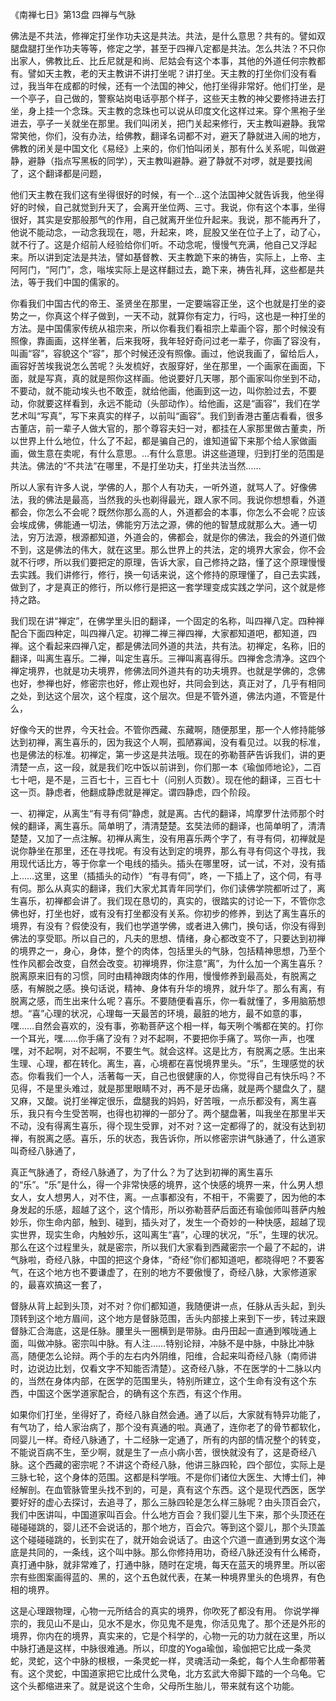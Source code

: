 
《南禅七日》第13盘 四禅与气脉

佛法是不共法，修禅定打坐作功夫这是共法。共法，是什么意思？共有的。譬如双腿盘腿打坐作功夫等等，修定之学，甚至于四禅八定都是共法。怎么共法？不只你出家人，佛教比丘、比丘尼就是和尚、尼姑会有这个本事，其他的外道任何宗教都有。譬如天主教，老的天主教讲不讲打坐呢？讲打坐。天主教的打坐你们没有看过，我当年在成都的时候，还有一个法国的神父，他打坐得非常好。他们打坐，是一个亭子，自己做的，警察站岗电话亭那个样子，这些天主教的神父要修持进去打坐，身上挂一个念珠。天主教的念珠也可以说从印度文化这样过来。穿个黑袍子坐进去，亭子一关就坐在那里。我们叫闭关，把门关起来修行，天主教叫避静。我常常笑他，你们，没有办法，给佛教，翻译名词都不对，避天了静就进入闹的地方，佛教的闭关是中国文化《易经》上来的，你们怕叫闭关，那有什么关系呢，叫做避静，避静（指点写黑板的同学），天主教叫避静。避了静就不对啰，就是要找闹了，这个翻译都是问题，

他们天主教在我们这有坐得很好的时候，有一个…这个法国神父就告诉我，他坐得好的时候，自己就觉到升天了，会离开坐位两、三寸。我说，你有这个本事，坐得很好，其实是安那般那气的作用，自己就离开坐位升起来。我说，那不能再升了，他说不能动念，一动念我现在，嗯，升起来，咚，屁股又坐在位子上了，动了心，就不行了。这是介绍前人经验给你们听。不动念呢，慢慢气充满，他自己又浮起来。所以讲到定法是共法，譬如基督教、天主教跪下来的祷告，实际上，上帝、主阿阿门，“阿门”，念，嗡埃实际上是这样翻过去，跪下来，祷告礼拜，这些都是共法，等于我们中国的儒家的。

你看我们中国古代的帝王、圣贤坐在那里，一定要端容正坐，这个也就是打坐的姿势之一，你真这个样子做到，一天不动，就算你有定力，行吗，这也是一种打坐的方法。是中国儒家传统从祖宗来，所以你看我们看祖宗上辈画个容，那个时候没有照像，靠画画，这样坐著，后来我呀，我年轻好奇问过老一辈子，你画了容没有，叫画“容”，容貌这个“容”，那个时候还没有照像。画过，他说我画了，留给后人，画容好苦埃我说怎么苦呢？头发梳好，衣服穿好，坐在那里，一个画家在画面，下面，就是写真，真的就是照你这样画。他说要好几天哪，那个画家叫你坐到不动，不要动，就不能动埃头也不敢歪，就给他画，他画到这一边，叫你脸过去，不要动，你就要这样看到，永远不能动（头部动作）。给他画，这是“画容”，我们在学艺术叫“写真”，写下来真实的样子，以前叫“画容”。我们到香港古董店看看，很多古董店，前一辈子人做大官的，那个尊容夫妇一对，都挂在人家那里做古董卖，所以世界上什么地位，什么了不起，都是骗自己的，谁知道留下来那个给人家做画画，做生意在卖呢，有什么意思。…有什么意思。讲这些道理，归到打坐的范围是共法。佛法的“不共法”在哪里，不是打坐功夫，打坐共法当然……

所以人家有许多人说，学佛的人，那个人有功夫，一听外道，就骂人了。好像佛法，我的佛法是最高，当然我的头也剃得最光，跟人家不同。我说你想想看，外道都会，你怎么不会呢？既然你那么高的人，外道都会的本事，你怎么不会呢？应该会埃成佛，佛能通一切法，佛能穷万法之源，佛的他的智慧成就那么大。通一切法，穷万法源，根源都知道，外道会的，佛都会，就是你的佛法，我会的外道们做不到，这是佛法的伟大，就在这里。那么世界上的共法，定的境界大家会，你不会就不行啰，所以我们要把定的原理，告诉大家，自己修持之路，懂了这个原理慢慢去实践。我们讲修行，修行，换一句话来说，这个修持的原理懂了，自己去实践，做到了，才是真正的修行，所以修行是把这一套学理变成实践之学问，这个就是修持之路。

我们现在讲“禅定”，在佛学里头旧的翻译，一个固定的名称，叫四禅八定。四种禅配合下面四种定，叫四禅八定。初禅二禅三禅四禅，大家都知道吧，都知道，四禅。这个看起来四禅八定，都是佛法同外道的共法，共有法。初禅定，名称，旧的翻译，叫离生喜乐。二禅，叫定生喜乐。三禅叫离喜得乐。四禅舍念清净。这四个禅定境界，也就是功夫境界，修佛法同外道共有的功夫境界。也就是学佛的，念佛也好，参禅也好，修密宗也好，修止观也好，共同会到达，真正对了，几乎有相同之处，到达这个层次，这个程度，这个层次。但是不管外道，佛法内道，不管是什么，

好像今天的世界，今天社会。不管你西藏、东藏啊，随便那里，那一个人修持能够达到初禅，离生喜乐的，因为我这个人啊，孤陋寡闻，没有看见过。以我的标准，也是佛法的标准。初禅定，第一步这是共法哦。现在的弥勒菩萨告诉我们，讲的更清楚一点，这一段，就是我们吃中饭以前讲到，你们那一本《瑜伽师地论》，二百七十吧，是不是，三百七十，三百七十（问别人页数）。现在他的翻译，三百七十这一页。静虑者，他翻成静虑就是禅定。谓四静虑，四个阶段。

一、初禅定，从离生“有寻有伺”静虑，就是离。古代的翻译，鸠摩罗什法师那个时候的翻译，离生喜乐。简单明了，清清楚楚。玄奘法师的翻译，也简单明了，清清楚楚，又加了一点注解。初禅从离生，没有用喜乐两个字了，有寻有伺，初禅就是说你静坐在那里，还在寻找呢。有没有达到定的境界，那么有寻有伺这个寻找，我用现代话比方，等于你拿一个电线的插头。插头在哪里呀，试一试，不对，没有插上……这里，这里（插插头的动作）“有寻有伺”，咚，一下插上了，这个伺，有寻有伺。那么从真实的翻译，我们大家尤其青年同学们，你们读佛学院都听过了，离生喜乐，初禅都会讲了。我们现在恳切的，真实的，很踏实的讨论一下，不管你念佛也好，打坐也好，或有没有打坐都没有关系。你初步的修养，到达了离生喜乐的境界，有没有？假使没有，我们也学道学佛，或者进入佛门，换句话，你没有得到佛法的享受耶。所以自己的，凡夫的思想、情绪，身心都改变不了，只要达到初禅的境界之一，身心，身体，整个的肉体，包括里头的气脉，包括精神思想，乃至个性作风都会改变，自然会改变。初禅境界，你注意“离”，为什么加一个离生喜乐？脱离原来旧有的习惯，同时由精神跟肉体的作用，慢慢修养到最高处，有脱离之感，有解脱之感。换句话说，精神、身体有升华的境界，就升华了。那么有离，有脱离之感，而生出来什么呢？喜乐。不要随便看喜乐，你一看就懂了，多用脑筋想想。“喜”心理的状况，心理每一天最苦的环境，最脏的地方，最不如意的事，嘿……自然会喜欢的，没有事，弥勒菩萨这个相一样，每天咧个嘴都在笑的。打你一个耳光，嘿……你手痛了没有？对不起啊，不要把你手痛了。骂你一声，也嘿嘿，对不起啊，对不起啊，不要生气。就会这样。这是比方，有脱离之感。生出来生理、心理，都在转化。离生，喜，心境都在喜悦境界里头。“乐”，生理感觉的状态。你看我们一个人，活著每一天，自己也很健康的人，你觉得自己有快乐吗？不见得，不是里头难过，就是那里眼睛不对，再不是牙齿痛，就是两个腿盘久了，腿又麻，又酸。说打坐禅定很乐，盘腿我的妈妈，好苦哦，一点乐都没有，离生喜乐，我只有今生受苦啊，也得也初禅的一部分了。两个腿盘著，叫我坐在那里半天不动，没有得离生喜乐，得个现生受罪，对不对？这一定都得了的，就没有达到初禅，有脱离之感。喜乐，乐的状态，我告诉你，所以修密宗讲气脉通了，什么道家叫奇经八脉通了，

真正气脉通了，奇经八脉通了，为了什么？为了达到初禅的离生喜乐的“乐”。“乐”是什么，得一个非常快感的境界，这个快感的境界一来，什么男人想女人，女人想男人，对不住，离。一点事都没有，不相干，不需要了，因为他的本身发起的乐感，超越了这个，这个情形，所以弥勒菩萨后面还有瑜伽师叫菩萨内触妙乐，你生命内部，触到、碰到，插头对了，发生一个奇妙的一种快感，超越了现实世界，现实生命，内触妙乐，这叫离生“喜”，心理的状况，“乐”，生理的状况。那么在这个过程里头，就是密宗，所以我们大家看到西藏密宗一个最了不起的，讲气脉啦，奇经八脉，中国的把这个身体，“奇经”你们都知道吧，都晓得吧？不要客气，在这个地方也不要谦虚了，在别的地方不要傲慢了，奇经八脉，大家修道家的，最喜欢搞这一套了，

督脉从背上起到头顶，对不对？你们都知道，我随便讲一点，任脉从舌头起，到头顶转到这个地方眉间，这个地方是督脉范围，舌头内部接上来到下一步，转过来跟督脉汇合海底，这是任脉。腰里头一圈横到是带脉。由丹田起一直通到喉咙通上面，叫做冲脉。密宗叫中脉。有人注……特别论辩，冲脉不是中脉，中脉比冲脉高，随便怎么论辩。两个手的左右内外阴维，阳维，合起来叫奇经八脉（南师讲时，边说边比划，仅看文字不知能否清楚）。这奇经八脉，不在医学的十二脉以内的，当然在身体内部，在医学的范围里头，特别所建立，这个生命有没有这个东西，中国这个医学道家配合，的确有这个东西，有这个作用。

如果你们打坐，坐得好了，奇经八脉自然会通。通了以后，大家就有特异功能了，有气功了，给人家治病了，那个没有真通的啦。真通了，连你老了的骨节都软化，同婴儿一样。奇经八脉通了，十二经脉一定通了，所有的内部的情况整个的转变，不能说百病不生，至少啊，就是生了一点小病小苦，很快就没有了，这是奇经八脉。这个西藏的密宗呢？不讲这个奇经八脉，他讲三脉四轮，四个部位，实际上是三脉七轮，这个身体的范围。这都是科学哦。不是你们诸位大医生、大博士们，神经解剖。在血管脉管里头找不到的，可是，真有这个东西。这个是现代西医，医学要好好的虚心去探讨，去追寻了，那么三脉四轮是怎么样三脉呢？由头顶百会穴，我们中医讲叫，中国道家叫百会。什么地方百会？我们婴儿生下来，那个头顶还在碰碰碰跳的，婴儿还不会说话的，那个地方，百会穴。等到这个婴儿，那个头顶盖这个碰碰碰跳的，长到实在了，就开始会说话了。由这个穴道一直通到男女这个海底是共同的，一条线，这个叫中脉。那么你修持用功，奇经八脉还没有什么稀奇，真打通中脉，就非常难了，打通中脉，随时在定境，每天在蓝天的境界里。所以密宗有些图案画得蓝的、黑的，这个五色就代表，在某一种境界里头的色境界，有色相的境界。

这是心理跟物理，心物一元所结合的真实的境界，你吹死了都没有用。 你说学禅宗的，我见山不是山，见水不是水，你见鬼不是鬼，你活见鬼了。那个还是外形的境界，你内在的境界，真实来的，它是个科学的，心物一元的功力就在这里，所以中脉打通是这样，中脉很难通。所以，印度的Yoga瑜伽，瑜伽把它比成一条灵蛇，灵蛇，这个中脉的根根，一条灵蛇一样，灵魂活动一条蛇，每个人生命都带著有。这个灵蛇，中国道家把它比成什么灵龟，北方玄武大帝脚下踏的一个乌龟。它这个头都缩进来了。就是说这个生命，父母所生胎儿，带来就有这个功能。